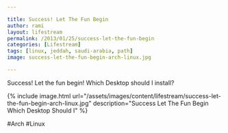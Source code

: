 ```yaml
---

title: Success! Let The Fun Begin
author: rami
layout: lifestream 
permalink: /2013/01/25/success-let-the-fun-begin
categories: [Lifestream]
tags: [linux, jeddah, saudi-arabia, path] 
image: success-let-the-fun-begin-arch-linux.jpg

---
```


Success! Let the fun begin! Which Desktop should I install? 

{% include image.html url="/assets/images/content/lifestream/success-let-the-fun-begin-arch-linux.jpg" description="Success Let The Fun Begin Which Desktop Should I" %}

#Arch #Linux 
